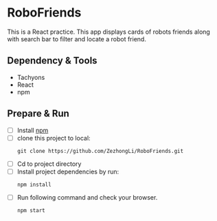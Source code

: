 # RoboFriends

This is a React practice. This app displays cards of robots friends along with search bar to filter and locate a robot friend.

## Dependency & Tools
- Tachyons
- React
- npm

## Prepare & Run
- [ ] Install [npm](https://www.npmjs.com/)
- [ ] clone this project to local:
  ```
  git clone https://github.com/ZezhongLi/RoboFriends.git
  ```
- [ ] Cd to project directory
- [ ] Install project dependencies by run:
  ```
  npm install
  ```
- [ ] Run following command and check your browser.
  ```
  npm start
  ```
